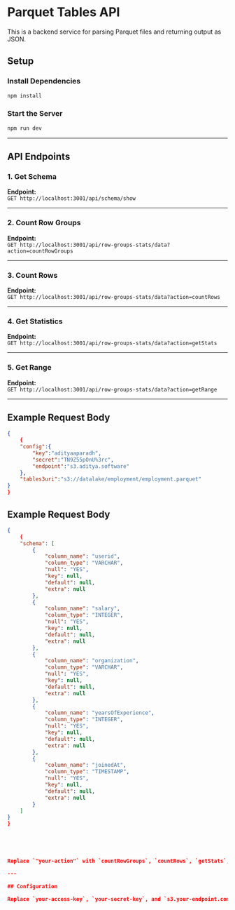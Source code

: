 # Parquet Tables API

This is a backend service for parsing Parquet files and returning output as JSON.

## Setup

### Install Dependencies

```sh
npm install
```

### Start the Server

```sh
npm run dev
```

---

## API Endpoints

### 1. Get Schema

**Endpoint:**  
`GET http://localhost:3001/api/schema/show`

---

### 2. Count Row Groups

**Endpoint:**  
`GET http://localhost:3001/api/row-groups-stats/data?action=countRowGroups`

---

### 3. Count Rows

**Endpoint:**  
`GET http://localhost:3001/api/row-groups-stats/data?action=countRows`

---

### 4. Get Statistics

**Endpoint:**  
`GET http://localhost:3001/api/row-groups-stats/data?action=getStats`

---

### 5. Get Range

**Endpoint:**  
`GET http://localhost:3001/api/row-groups-stats/data?action=getRange`

---

## Example Request Body

```json
{
    {
    "config":{
        "key":"adityaaparadh",
        "secret":"TN9Z55pOnU%3rc",
        "endpoint":"s3.aditya.software"
    },
    "tables3uri":"s3://datalake/employment/employment.parquet" 
}
}
```

## Example Request Body

```json
{
    {
    "schema": [
        {
            "column_name": "userid",
            "column_type": "VARCHAR",
            "null": "YES",
            "key": null,
            "default": null,
            "extra": null
        },
        {
            "column_name": "salary",
            "column_type": "INTEGER",
            "null": "YES",
            "key": null,
            "default": null,
            "extra": null
        },
        {
            "column_name": "organization",
            "column_type": "VARCHAR",
            "null": "YES",
            "key": null,
            "default": null,
            "extra": null
        },
        {
            "column_name": "yearsOfExperience",
            "column_type": "INTEGER",
            "null": "YES",
            "key": null,
            "default": null,
            "extra": null
        },
        {
            "column_name": "joinedAt",
            "column_type": "TIMESTAMP",
            "null": "YES",
            "key": null,
            "default": null,
            "extra": null
        }
    ]
}
}





Replace `"your-action"` with `countRowGroups`, `countRows`, `getStats`, or `getRange` based on the request.

---

## Configuration

Replace `your-access-key`, `your-secret-key`, and `s3.your-endpoint.com` with actual credentials and endpoint.


